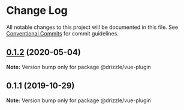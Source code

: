 # Change Log

All notable changes to this project will be documented in this file.
See [Conventional Commits](https://conventionalcommits.org) for commit guidelines.

## [0.1.2](https://github.com/trufflesuite/drizzle/compare/@drizzle/vue-plugin@0.1.1...@drizzle/vue-plugin@0.1.2) (2020-05-04)

**Note:** Version bump only for package @drizzle/vue-plugin





## 0.1.1 (2019-10-29)

**Note:** Version bump only for package @drizzle/vue-plugin
